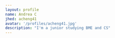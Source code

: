 ```yaml
---
layout: profile
name: Andrea C
jhed: acheng41
avatar: '/profiles/acheng41.jpg'
description: "I'm a junior studying BME and CS"
---
```

